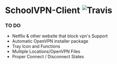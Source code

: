 # SchoolVPN-Client ![Travis]
[Travis]: https://travis-ci.com/schoolvpn/Electron-Client.svg?branch=master

### TO DO
- Netflix & other website that block vpn's Support
- Automatic OpenVPN installer package
- Tray Icon and Functions
- Multiple Locations/OpenVPN Files
- Proper Connect / Disconnect States